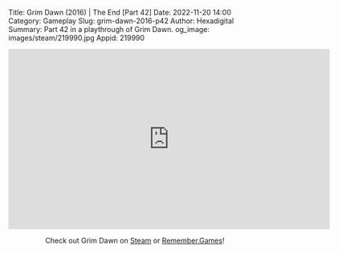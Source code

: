 Title: Grim Dawn (2016) | The End [Part 42]
Date: 2022-11-20 14:00
Category: Gameplay
Slug: grim-dawn-2016-p42
Author: Hexadigital
Summary: Part 42 in a playthrough of Grim Dawn.
og_image: images/steam/219990.jpg
Appid: 219990

<center><iframe src="https://www.youtube.com/embed/GFfz8ObrJ-8?feature=oembed" allow="accelerometer; autoplay; encrypted-media; gyroscope; picture-in-picture" width="640" height="360" frameborder="0"></iframe>

Check out Grim Dawn on [Steam](https://store.steampowered.com/app/219990/?curator_clanid=34633900) or [Remember.Games](https://remember.games/game/178/grim-dawn/)!</center>

